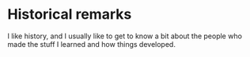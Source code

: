 # Historical remarks

I like history, and I usually like to get to know a bit about the people who made the stuff I learned and how things developed.
